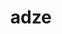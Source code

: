 ---
category: 4-letters
denotation: adze, hatchet
name: adze
reference_link: https://www.etymonline.com/word/adze
root_language: Old English
root_name: adesa
title: adze
type: free
word_sums:
- respelling: adzes
  sum: Adze + s
---